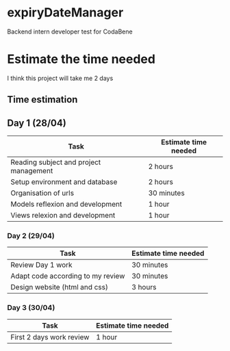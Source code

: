 # expiryDateManager
Backend intern developer test for CodaBene

# Estimate the time needed
I think this project will take me 2 days

## Time estimation

## Day 1 (28/04)
|Task                |Estimate time needed                          
|-------------------------|-------------------------------|
Reading subject and project management|2 hours
Setup environment and database|2 hours
Organisation of urls|30 minutes
Models reflexion and development|1 hour
Views relexion and development|1 hour

### Day 2 (29/04)
|Task                |Estimate time needed                          
|-------------------------|-------------------------------|
Review Day 1 work|30 minutes
Adapt code according to my review|30 minutes
Design website (html and css)|3 hours

### Day 3 (30/04)
|Task                |Estimate time needed                          
|-------------------------|-------------------------------|
First 2 days work review|1 hour